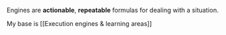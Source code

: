Engines are **actionable**, **repeatable** formulas for dealing with a situation.

My base is [[Execution engines & learning areas]]
